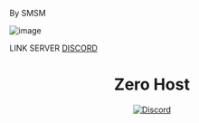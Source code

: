 By SMSM 

![image](https://cdn.discordapp.com/avatars/349942964904001546/dd134b6b9811dd9993c127c7bdd9c6f5.png?size=1024)

LINK SERVER [DISCORD](https://discord.gg/RMEQSbMtEk)

<h1 align="center">Zero Host</h1>
<p align="center">
  <a href="https://discord.gg/RMEQSbMtEk">
    <img alt="Discord" src="https://img.shields.io/discord/811255666990907402?color=%2300C853&label=Support%20Server&logo=discord&logoColor=%2300C853&style=for-the-badge">
  </a>
</p>

